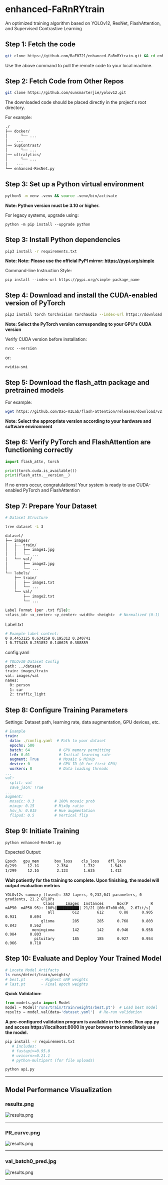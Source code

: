 # enhanced-FaRnRYtrain
An optimized training algorithm based on YOLOv12, ResNet, FlashAttention, and Supervised Contrastive Learning

## Step 1: Fetch the code

```Bash
git clone https://github.com/RaF0721/enhanced-FaRnRYtrain.git && cd enhanced-FaRnRYtrain
```
Use the above command to pull the remote code to your local machine.

## Step 2: Fetch Code from Other Repos

```Bash
git clone https://github.com/sunsmarterjie/yolov12.git
```
The downloaded code should be placed directly in the project's root directory.

For example:
```Bash
./
├── docker/
│      └── ...
│    ...
│── SupContrast/
│      └── ...
│── ultralytics/
│      └── ...
│    ...
└── enhanced-ResNet.py
```

## Step 3: Set up a Python virtual environment

```Bash
python3 -m venv .venv && source .venv/bin/activate
```
**Note: Python version must be 3.10 or higher.**

For legacy systems, upgrade using:

    python -m pip install --upgrade python

## Step 3: Install Python dependencies

```Bash
pip3 install -r requirements.txt
```
**Note: Note: Please use the official PyPI mirror: https://pypi.org/simple**

Command-line Instruction Style:

    pip install --index-url https://pypi.org/simple package_name


## Step 4: Download and install the CUDA-enabled version of PyTorch

```Bash
pip3 install torch torchvision torchaudio --index-url https://download.pytorch.org/whl/cuxxx
```

**Note: Select the PyTorch version corresponding to your GPU's CUDA version**

Verify CUDA version before installation:

    nvcc --version
or:

    nvidia-smi

## Step 5: Download the flash_attn package and pretrained models

For example:

```Bash
wget https://github.com/Dao-AILab/flash-attention/releases/download/v2.7.3/flash_attn-2.7.3+cu11torch2.2cxx11abiFALSE-cp311-cp311-linux_x86_64.whl && pip install flash_attn-*.whl
```

**Note: Select the appropriate version according to your hardware and software environment**

## Step 6: Verify PyTorch and FlashAttention are functioning correctly

```python
import flash_attn, torch

print(torch.cuda.is_available())
print(flash_attn.__version__)
```
If no errors occur, congratulations! Your system is ready to use CUDA-enabled PyTorch and FlashAttention

## Step 7: Prepare Your Dataset

```Bash
# Dataset Structure

tree dataset -L 3

dataset/
├── images/
│   ├── train/
│   │   ├── image1.jpg
│   │   └── ...
│   └── val/
│       ├── image2.jpg
│       └── ...
└── labels/
    ├── train/
    │   ├── image1.txt
    │   └── ...
    └── val/
        ├── image2.txt
        └── ...

Label Format (per .txt file):
<class_id> <x_center> <y_center> <width> <height>  # Normalized (0-1)
```
Label.txt
```Bash
# Example label content:
0 0.4453125 0.634259 0.195312 0.240741
1 0.773438 0.251852 0.140625 0.388889
```

config.yaml
```Bash
# YOLOv10 Dataset Config
path: ../dataset
train: images/train
val: images/val
names:
  0: person
  1: car
  2: traffic_light
```

## Step 8: Configure Training Parameters

Settings: Dataset path, learning rate, data augmentation, GPU devices, etc.

```yaml
# Example
train:
  data: ./config.yaml  # Path to your dataset
  epochs: 500
  batch: 64             # GPU memory permitting
  lr0: 0.01             # Initial learning rate
  augment: True         # Mosaic & MixUp
  device: 0             # GPU ID (0 for first GPU)
  workers: 8            # Data loading threads
...
val:
  split: val
  save_json: True
...
augment:  
  mosaic: 0.3         # 100% mosaic prob  
  mixup: 0.15         # MixUp ratio
  hsv_h: 0.015        # Hue augmentation
  flipud: 0.5         # Vertical flip 
```

## Step 9: Initiate Training

```Bash
python enhanced-ResNet.py
```

Expected Output:
```Bash
Epoch   gpu_mem       box_loss    cls_loss    dfl_loss
0/299     12.1G        2.354       1.732       1.543
1/299     12.1G        2.123       1.635       1.412
```

**Wait patiently for the training to complete. Upon finishing, the model will output evaluation metrics**

```text
YOLOv12s summary (fused): 352 layers, 9,232,041 parameters, 0 gradients, 21.2 GFLOPs
                 Class     Images  Instances      Box(P          R      mAP50  mAP50-95): 100%|██████████| 21/21 [00:07<00:00,  2.67it/s]
                   all        612        612       0.88      0.905      0.931      0.694
                glioma        285        285      0.768      0.803      0.843      0.562
            meningioma        142        142      0.946      0.958      0.984      0.803
             pituitary        185        185      0.927      0.954      0.966      0.718
```

## Step 10: Evaluate and Deploy Your Trained Model

```bash
# Locate Model Artifacts
ls runs/detect/train/weights/
# best.pt       - Highest mAP weights
# last.pt       - Final epoch weights
```

**Quick Validation:**

```python
from models.yolo import Model
model = Model('runs/train/train/weights/best.pt')  # Load best model
results = model.val(data='dataset.yaml')  # Re-run validation
```

**A pre-configured validation program is available in the code. Run app.py and access https://localhost:8000 in your browser to immediately use the model.**
```Bash
pip install -r requirements.txt  
   # Includes:
   # fastapi>=0.95.0
   # uvicorn>=0.21.1
   # python-multipart (for file uploads)

python api.py
```

---

## Model Performance Visualization

### results.png

![results.png](./images/results.png)

---

### PR_curve.png

![results.png](./images/PR_curve.png)

---

### val_batch0_pred.jpg

![results.png](./images/val_batch0_pred.jpg)

---